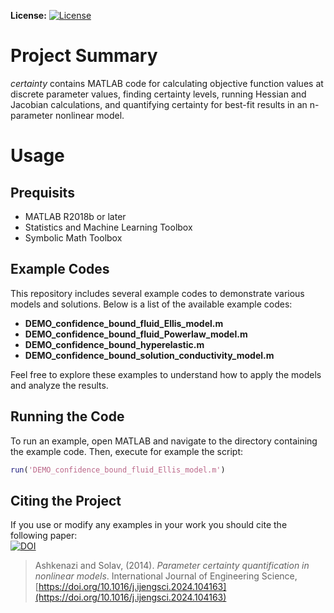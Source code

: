 **License:** [![License](https://img.shields.io/badge/License-GNU_AGPLv3-orange.svg)](https://github.com/SolavLab/certainty/LICENSE)

# Project Summary <a name="Summary"></a>
*certainty* contains MATLAB code for calculating objective function values at discrete parameter values, finding certainty levels, running Hessian and Jacobian calculations, and quantifying certainty for best-fit results in an n-parameter nonlinear model.

# Usage <a name="Usage"></a>

## Prequisits
- MATLAB R2018b or later
- Statistics and Machine Learning Toolbox
- Symbolic Math Toolbox

## Example Codes

This repository includes several example codes to demonstrate various models and solutions. Below is a list of the available example codes:

- **DEMO_confidence_bound_fluid_Ellis_model.m**
- **DEMO_confidence_bound_fluid_Powerlaw_model.m**
- **DEMO_confidence_bound_hyperelastic.m**
- **DEMO_confidence_bound_solution_conductivity_model.m**

Feel free to explore these examples to understand how to apply the models and analyze the results.

## Running the Code
To run an example, open MATLAB and navigate to the directory containing the example code. Then, execute for example the script:

```matlab
run('DEMO_confidence_bound_fluid_Ellis_model.m')
```

## Citing the Project <a name="Cite"></a>
If you use or modify any examples in your work you should cite the following paper:  
[![DOI](https://img.shields.io/badge/Int.J.Eng.Sci.-10.1016/j.ijengsci.2024.104163-green.svg?logo=bookstack&logoColor=white)](https://doi.org/10.1016/j.ijengsci.2024.104163)    


> Ashkenazi and Solav, (2014). _Parameter certainty quantification in nonlinear models_. International Journal of Engineering Science, [https://doi.org/10.1016/j.ijengsci.2024.104163](https://doi.org/10.1016/j.ijengsci.2024.104163)

